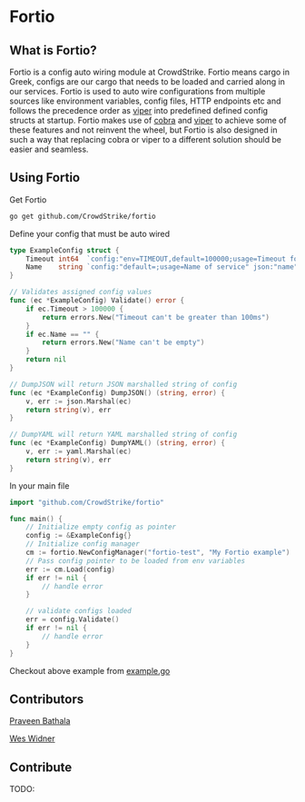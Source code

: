 # Fortio 

## What is Fortio?
Fortio is a config auto wiring module at CrowdStrike. Fortio means cargo in Greek, configs are our cargo that needs to 
be loaded and carried along in our services. Fortio is used to auto wire configurations from multiple sources like 
environment variables, config files, HTTP endpoints etc and follows the precedence order as 
[viper](https://github.com/spf13/viper) into predefined defined config structs at startup. Fortio makes use of 
[cobra](https://github.com/spf13/cobra) and [viper](https://github.com/spf13/viper) to achieve some of these features 
and not reinvent the wheel, but Fortio is also designed in such a way that replacing cobra or viper to a different 
solution should be easier and seamless.

## Using Fortio
Get Fortio
```bash
go get github.com/CrowdStrike/fortio
```

Define your config that must be auto wired
```go
type ExampleConfig struct {
	Timeout int64  `config:"env=TIMEOUT,default=100000;usage=Timeout for service" json:"timeout"`
	Name    string `config:"default=;usage=Name of service" json:"name"`
}

// Validates assigned config values
func (ec *ExampleConfig) Validate() error {
	if ec.Timeout > 100000 {
		return errors.New("Timeout can't be greater than 100ms")
	}
	if ec.Name == "" {
		return errors.New("Name can't be empty")
	}
	return nil
}

// DumpJSON will return JSON marshalled string of config
func (ec *ExampleConfig) DumpJSON() (string, error) {
	v, err := json.Marshal(ec)
	return string(v), err
}

// DumpYAML will return YAML marshalled string of config
func (ec *ExampleConfig) DumpYAML() (string, error) {
	v, err := yaml.Marshal(ec)
	return string(v), err
}
```

In your main file
```go
import "github.com/CrowdStrike/fortio"

func main() {
	// Initialize empty config as pointer
	config := &ExampleConfig{}
	// Initialize config manager
	cm := fortio.NewConfigManager("fortio-test", "My Fortio example")
	// Pass config pointer to be loaded from env variables
	err := cm.Load(config)
	if err != nil {
		// handle error
	}

	// validate configs loaded
	err = config.Validate()
	if err != nil {
		// handle error
	}
}
```

Checkout above example from [example.go](https://github.com/CrowdStrike/fortio/example/example.go)

## Contributors

[Praveen Bathala](https://github.com/prvn)

[Wes Widner](https://github.com/kai5263499)

## Contribute

TODO: